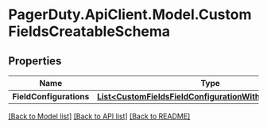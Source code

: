 # PagerDuty.ApiClient.Model.CustomFieldsCreatableSchema
## Properties

Name | Type | Description | Notes
------------ | ------------- | ------------- | -------------
**FieldConfigurations** | [**List&lt;CustomFieldsFieldConfigurationWithFieldReference&gt;**](CustomFieldsFieldConfigurationWithFieldReference.md) |  | [optional] 

[[Back to Model list]](../README.md#documentation-for-models) [[Back to API list]](../README.md#documentation-for-api-endpoints) [[Back to README]](../README.md)

